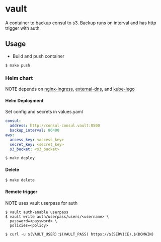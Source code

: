 # vault
A container to backup consul to s3. Backup runs on interval and has http trigger with auth.

## Usage
* Build and push container

```
$ make push
```

### Helm chart
NOTE depends on [nginx-ingress](https://github.com/kubernetes/charts/tree/master/stable/nginx-ingress), [external-dns](https://github.com/kubernetes/charts/tree/master/stable/external-dns), and [kube-lego](https://github.com/kubernetes/charts/tree/master/stable/kube-lego)

#### Helm Deployment
Set config and secrets in values.yaml

```yaml
consul:
  address: http://consul-consul.vault:8500
  backup_interval: 86400
aws:
  access_key: <access_key>
  secret_key: <secret_key>
  s3_bucket: <s3_bucket>
```

```bash
$ make deploy
```

#### Delete

```bash
$ make delete
```

#### Remote trigger
NOTE uses vault userpass for auth

```
$ vault auth-enable userpass
$ vault write auth/userpass/users/<username> \
  password=<password> \
  policies=<policy>
```

```
$ curl -u $(VAULT_USER):$(VAULT_PASS) https://$(SERVICE).$(DOMAIN)
```

